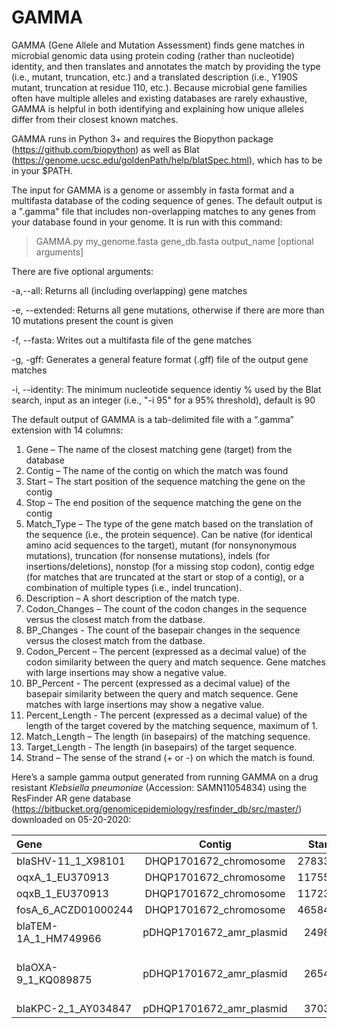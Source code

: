 # GAMMA
GAMMA (Gene Allele and Mutation Assessment) finds gene matches in microbial genomic data using protein coding (rather than nucleotide) identity, and then translates and annotates the match by providing the type (i.e., mutant, truncation, etc.) and a translated description (i.e., Y190S mutant, truncation at residue 110, etc.). Because microbial gene families often have multiple alleles and existing databases are rarely exhaustive, GAMMA is helpful in both identifying and explaining how unique alleles differ from their closest known matches.

GAMMA runs in Python 3+ and requires the Biopython package (https://github.com/biopython) as well as Blat (https://genome.ucsc.edu/goldenPath/help/blatSpec.html), which has to be in your $PATH.

The input for GAMMA is a genome or assembly in fasta format and a multifasta database of the coding sequence of genes. The default output is a ".gamma" file that includes non-overlapping matches to any genes from your database found in your genome. It is run with this command:

> GAMMA.py my_genome.fasta gene_db.fasta output_name [optional arguments]

There are five optional arguments:

  -a,--all:            Returns all (including overlapping) gene matches
  
  -e, --extended:      Returns all gene mutations, otherwise if there are more than 10 mutations present the count is given
  
  -f, --fasta:         Writes out a multifasta file of the gene matches
  
  -g, -gff:            Generates a general feature format (.gff) file of the output gene matches
  
  -i, --identity:      The minimum nucleotide sequence identiy % used by the Blat search, input as an integer (i.e., "-i 95" for a 95% threshold), default is 90
  
The default output of GAMMA is a tab-delimited file with a “.gamma” extension with 14 columns:
1. Gene – The name of the closest matching gene (target) from the database
2. Contig – The name of the contig on which the match was found
3. Start – The start position of the sequence matching the gene on the contig
4. Stop – The end position of the sequence matching the gene on the contig 
5. Match_Type – The type of the gene match based on the translation of the sequence (i.e., the protein sequence). Can be native (for identical amino acid sequences to the target), mutant (for nonsynonymous mutations), truncation (for nonsense mutations), indels (for insertions/deletions), nonstop (for a missing stop codon), contig edge (for matches that are truncated at the start or stop of a contig), or a combination of multiple types (i.e., indel truncation).
6. Description – A short description of the match type.
7. Codon_Changes – The count of the codon changes in the sequence versus the closest match from the datbase.
8. BP_Changes - The count of the basepair changes in the sequence versus the closest match from the datbase.
9. Codon_Percent – The percent (expressed as a decimal value) of the codon similarity between the query and match sequence. Gene matches with large insertions may show a negative value.
10. BP_Percent - The percent (expressed as a decimal value) of the basepair similarity between the query and match sequence. Gene matches with large insertions may show a negative value.
11. Percent_Length - The percent (expressed as a decimal value) of the length of the target covered by the matching sequence, maximum of 1.
12. Match_Length – The length (in basepairs) of the matching sequence.
13. Target_Length - The length (in basepairs) of the target sequence.
14. Strand – The sense of the strand (+ or -) on which the match is found.

Here’s a sample gamma output generated from running GAMMA on a drug resistant *Klebsiella pneumoniae* (Accession: SAMN11054834) using the ResFinder AR gene database (https://bitbucket.org/genomicepidemiology/resfinder_db/src/master/) downloaded on 05-20-2020:

Gene | Contig | Start | Stop | Match_Type | Description | Codon_Changes | BP_Changes | Codon_Percent | BP_Percent | Percent_Length | Match_Length | Target_Length | Strand |
| :--- | :---: | :---: | :---: | :---: | :---: | :---: | :---: | :---: | :---: | :---: | :---: | :---: | :---: |
| blaSHV-11_1_X98101 | DHQP1701672_chromosome | 2783310 | 2784171 | Native | No coding mutations | 0 | 8 | 1 | 0.9907 | 1 | 861 | 861 | + |
| oqxA_1_EU370913 | DHQP1701672_chromosome | 1175518 | 1176694 | Native | No coding mutations | 0 | 10 | 1 | 0.9915 | 1 | 1176 | 1176 | - |
| oqxB_1_EU370913 | DHQP1701672_chromosome | 1172342 | 1175495 | Mutant | G148N,G540S,D749E, | 3 | 39 | 0.9971 | 0.9876 | 1 | 3153 | 3153 | - |
| fosA_6_ACZD01000244 | DHQP1701672_chromosome | 4658498 | 4658918 | Native | No coding mutations | 0 | 12 | 1 | 0.9714 | 1 | 420 | 420 | - |
| blaTEM-1A_1_HM749966 | pDHQP1701672_amr_plasmid | 24988 | 25849 | Native | No coding mutations | 0 | 1 | 1 | 0.9988 | 1 | 861 | 861 | - |
| blaOXA-9_1_KQ089875 | pDHQP1701672_amr_plasmid | 26548 | 27373 | Truncation | truncation at codon 112 (of 275 codons),1 coding mutations | 1 | 1 | 0.9964 | 0.9988 | 1 | 825 | 825 | - |
| blaKPC-2_1_AY034847 | pDHQP1701672_amr_plasmid | 37034 | 37916 | Native | No coding mutations | 0 | 0 | 1 | 1 | 1 | 882 | 882 | - |

